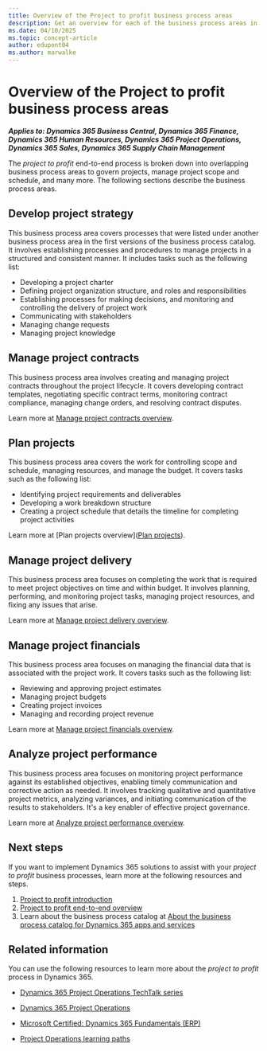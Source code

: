 ```yaml
---
title: Overview of the Project to profit business process areas
description: Get an overview for each of the business process areas in the Project to profit end-to-end business process flow in Dynamics 365 solutions. Learn how you can govern projects and manage scope with Dynamics 365.
ms.date: 04/10/2025
ms.topic: concept-article
author: edupont04
ms.author: marwalke
---
```


# Overview of the Project to profit business process areas

***Applies to: Dynamics 365 Business Central, Dynamics 365 Finance, Dynamics 365 Human Resources, Dynamics 365 Project Operations, Dynamics 365 Sales, Dynamics 365 Supply Chain Management***

The *project to profit* end-to-end process is broken down into overlapping business process areas to govern projects, manage project scope and schedule, and many more. The following sections describe the business process areas.

## Develop project strategy

This business process area covers processes that were listed under another business process area in the first versions of the business process catalog. It involves establishing processes and procedures to manage projects in a structured and consistent manner. It includes tasks such as the following list:

- Developing a project charter
- Defining project organization structure, and roles and responsibilities
- Establishing processes for making decisions, and monitoring and controlling the delivery of project work
- Communicating with stakeholders
- Managing change requests
- Managing project knowledge

<!-- ## Manage project contracts -->


<!-- ## Manage project delivery -->

<!-- ## Manage project financials -->

<!-- ## Analyze project performance -->


<!-- 
## Govern projects

This business process area involves establishing processes and procedures to manage projects in a structured and consistent manner. It includes tasks such as the following list:

- Developing a project charter
- Defining project organization structure, and roles and responsibilities
- Establishing processes for making decisions, and monitoring and controlling the delivery of project work
- Communicating with stakeholders
- Managing change requests
- Managing project knowledge

This process area is sometimes referred to as *Project Integration Management* and unifies the other process areas in the coherent *project to profit* end-to-end process.

Learn more at [Govern projects overview](project-to-profit-govern-projects-overview.md).  -->
<!-- MOVED TO P2Q ## Manage project opportunities

This business process area involves identifying, sizing, and evaluating potential project opportunities. It also covers determining which projects to pursue, based on their alignment with organizational goals and objectives. Also included are conducting feasibility studies, assessing project risks, and developing business cases to justify project investments.

Learn more at [Manage project opportunities overview](project-to-profit-manage-project-opportunities-overview.md). -->

<!-- MOVED TO P2Q## Manage project quotations

This business process area involves creating and submitting project quotations to customers or clients. It covers tasks such as the following list:

- Defining the scope of work
- Estimating project costs
- Analyzing quote profitability
- Creating a proposal that outlines the project deliverables, timeframe, and commercial terms

The business process area also includes iteratively revising the proposal until it's finally accepted or rejected. -->

## Manage project contracts

This business process area involves creating and managing project contracts throughout the project lifecycle. It covers developing contract templates, negotiating specific contract terms, monitoring contract compliance, managing change orders, and resolving contract disputes.  

Learn more at [Manage project contracts overview](project-to-profit-manage-project-contracts-overview.md).  

## Plan projects

This business process area covers the work for controlling scope and schedule, managing resources, and manage the budget. It covers tasks such as the following list:

- Identifying project requirements and deliverables
- Developing a work breakdown structure
- Creating a project schedule that details the timeline for completing project activities

Learn more at [Plan projects overview]([Plan projects](project-to-profit-plan-projects-overview.md)).
<!-- ## Resource a project

This business process area focuses on ensuring that projects have the necessary resources to be completed successfully, including equipment, materials, and personnel. It involves identifying resource requirements, securing the necessary resources, and managing them throughout the project lifecycle.

Learn more at [Resource a project overview](project-to-profit-resource-projects.md). -->

## Manage project delivery

This business process area focuses on completing the work that is required to meet project objectives on time and within budget. It involves planning, performing, and monitoring project tasks, managing project resources, and fixing any issues that arise.

Learn more at [Manage project delivery overview](project-to-profit-deliver-project-work.md).

## Manage project financials

This business process area focuses on managing the financial data that is associated with the project work. It covers tasks such as the following list:

- Reviewing and approving project estimates
- Managing project budgets
- Creating project invoices
- Managing and recording project revenue

Learn more at [Manage project financials overview](project-to-profit-manage-project-financials-overview.md).

## Analyze project performance

This business process area focuses on monitoring project performance against its established objectives, enabling timely communication and corrective action as needed. It involves tracking qualitative and quantitative project metrics, analyzing variances, and initiating communication of the results to stakeholders. It's a key enabler of effective project governance.

Learn more at [Analyze project performance overview](project-to-profit-monitor-analyze-project-performance-overview.md).

## Next steps

If you want to implement Dynamics 365 solutions to assist with your *project to profit* business processes, learn more at the following resources and steps.

1. [Project to profit introduction](project-to-profit-introduction.md)
2. [Project to profit end-to-end overview](project-to-profit-overview.md)
3. Learn about the business process catalog at [About the business process catalog for Dynamics 365 apps and services](about.md)  

## Related information

You can use the following resources to learn more about the *project to profit* process in Dynamics 365.

- [Dynamics 365 Project Operations TechTalk series](https://community.dynamics.com/blogs/post/?postid=a18d2afb-428f-420d-829b-2fd5820132a6)

- [Dynamics 365 Project Operations](/dynamics365/project-operations/)

- [Microsoft Certified: Dynamics 365 Fundamentals (ERP)](/certifications/d365-fundamentals-finance-and-operations-apps-erp/)

- [Project Operations learning paths](/training/browse/?expanded=dynamics-365&products=dynamics-project-operations&resource_type=learning%20path)

<!--## Tags
*Stakeholders:* Executive Sponsor, Project Manager, IT Department, Finance Department, Sales and Marketing Teams and Business Users

*Products:* Dynamics 365 Business Central, Dynamics 365 Finance, Dynamics 365 Human Resources, Dynamics 365 Project Operations, Dynamics 365 Sales, Dynamics 365 Supply Chain Management
